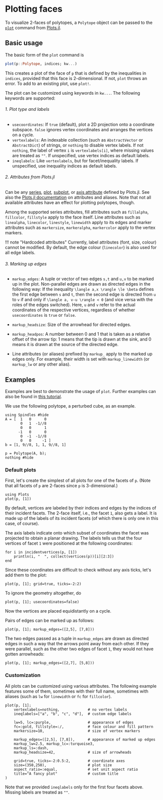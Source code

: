 # Plotting faces

To visualize 2-faces of polytopes, a `Polytope` object can be passed to the [`plot`](https://docs.juliaplots.org/dev/api/#RecipesBase.plot) command from [Plots.jl](https://github.com/JuliaPlots/Plots.jl).

## Basic usage
The basic form of the `plot` command is
````julia
plot(p::Polytope, indices; kw...)
````

This creates a plot of the face of `p` that is defined by the inequalities in `indices`,
provided that this face is 2-dimensional. If not, `plot` throws an error.
To add to an existing plot, use `plot!`.

The plot can be customized using keywords in `kw...`. The following keywords are supported:

###### 1. Plot type and labels
* `usecoordinates`: If `true` (default), plot a 2D projection onto a coordinate subspace.
  `false` ignores vertex coordinates and arranges the vertices on a cycle.
* `vertexlabels`: An indexable collection (such as `AbstractVector` or `AbstractDict`) of strings, 
  or `nothing` to disable vertex labels. If not `nothing`, the label of vertex `i` is 
  `vertexlabels[i]`, where missing values are treated as `""`. 
  If unspecified, use vertex indices as default labels.
* `ineqlabels`: Like `vertexlabels`, but for facet/inequality labels.
  If unspecified, use inequality indices as default labels.

###### 2. Attributes from Plots.jl
Can be any [series](https://docs.juliaplots.org/latest/generated/attributes_series/),
[plot](https://docs.juliaplots.org/latest/generated/attributes_plot/),
[subplot](https://docs.juliaplots.org/latest/generated/attributes_subplot/),
or [axis attribute](https://docs.juliaplots.org/latest/generated/attributes_axis/) defined by Plots.jl.
See also the [Plots.jl documentation](https://docs.juliaplots.org/latest/attributes/) on attributes and aliases.
Note that not all available attributes have an effect for plotting polytopes, though. 

Among the supported series attributes, fill attributes such as `fillalpha`, `fillcolor`, `fillstyle` 
apply to the face itself. Line attributes such as `linealpha`, `linecolor`, `linestyle`, `linewidth` apply to its edges and marker attributes such as `markersize`, `markeralpha`, `markercolor` apply to the vertex markers.

!!! note "Hardcoded attributes"
    Currently, label attributes (font, size, colour) cannot be modified. 
    By default, the edge colour (`linecolor`) is also used for all edge labels.

###### 3. Marking up edges
* `markup_edges`: A tuple or vector of two edges `s,t` and `u,v` to be marked up in the plot. 
  Non-parallel edges are drawn as directed edges in the following way: 
  If the inequality ``\langle a,x \rangle \le \beta`` defines the first edge between `s` and `t`, 
  then the second edge is directed from `u` to `v` if and only if 
  ``\langle a, v-u \rangle < 0`` (and vice versa with the roles of the edges switched).
  Here, ``u`` and ``v`` refer to the actual coordinates of the respective vertices, regardless of
  whether `usecoordinates` is `true` or `false`.

* `markup_headsize`: Size of the arrowhead for directed edges.
* `markup_headpos`: A number between 0 and 1 that is taken as a relative offset of the arrow tip:
  1 means that the tip is drawn at the sink, and 0 means it is drawn at the source of the directed edge.
* Line attributes (or aliases) prefixed by `markup_` apply to the marked up edges only. For example, their
  width is set with `markup_linewidth` (or `markup_lw` or any other alias).

## Examples
Examples are best to demonstrate the usage of `plot`.
Further examples can also be found in [this tutorial](@ref "Spindles and the Hirsch conjecture I").

We use the following polytope, a perturbed cube, as an example.
````@example plots
using Spindles #hide
A = [  1   0      0
       0   1  -1//8
       0   0      1
      -1   0      0
       0  -1  -1//8
       0   0     -1 ]
b = [1, 9//8, 1, 1, 9//8, 1]

p = Polytope(A, b);
nothing #hide
````

### Default plots
First, let's create the simplest of all plots for one of the facets of `p`. (Note that all facets of `p` are
2-faces since `p` is 3-dimensional.)
````@example plots
using Plots
plot(p, [1])
````

By default, vertices are labeled by their indices and edges by the indices of their incident facets.
The 2-face itself, i.e., the facet `1`, also gets a label. It is made up of the labels of its incident facets 
(of which there is only one in this case, of course).

The axis labels indicate onto which subset of coordinates the facet was projected to obtain a planar drawing.
The labels tells us that the four vertices of facet `1` were positioned at the following coordinates:
````@example plots
for i in incidentvertices(p, [1])
    println(i, "  ", collect(vertices(p))[i][2:3])
end
````
Since these coordinates are difficult to check without any axis ticks, let's add them to the plot:
````@example plots
plot(p, [1]; grid=true, ticks=-2:2)
````

To ignore the geometry altogether, do
````@example plots
plot(p, [1]; usecoordinates=false)
````
Now the vertices are placed equidistantly on a cycle.

Pairs of edges can be marked up as follows:
````@example plots
plot(p, [1]; markup_edges=([2,5], [7,8]))
````
The two edges passed as a tuple in `markup_edges` are drawn as directed edges in such a way that the arrows point away from each other. If they were parallel, such as the other two edges of facet `1`, they would not have gotten arrowheads:
````@example plots
plot(p, [1]; markup_edges=([2,7], [5,8]))
````

### Customization
All plots can be customized using various attributes. The following example features some of them,
sometimes with their full name, sometimes with aliases (such as `lw` for `linewidth` or `fc` for `fillcolor`).

````@example plots
plot(p, [1];
    vertexlabels=nothing,             # no vertex labels
    ineqlabels=["a", "b", "c", "d"],  # custom edge labels

    lw=5, lc=:purple,                 # appearance of edges
    fc=:gold, fillstyle=:/,           # face colour and fill pattern
    markersize=10,                    # size of vertex markers

    markup_edges=([2,5], [7,8]),      # appearance of marked up edges
    markup_lw=2.5, markup_lc=:turquoise3,
    markup_ls=:dash,
    markup_headsize=42,               # size of arrowheads

    grid=true, ticks=-2:0.5:2,        # coordinate axes
    size=(350,250),                   # plot size
    aspect_ratio=:equal,              # set unit aspect ratio
    title="A fancy plot"              # custom title
)
````
Note that we provided `ineqlabels` only for the first four facets above. Missing labels are treated as `""`.
